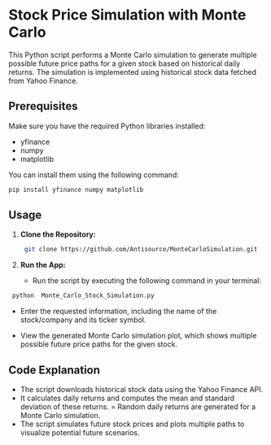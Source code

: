 # Stock Price Simulation with Monte Carlo

This Python script performs a Monte Carlo simulation to generate multiple possible future price paths for a given stock based on historical daily returns. The simulation is implemented using historical stock data fetched from Yahoo Finance.

## Prerequisites

Make sure you have the required Python libraries installed:

- yfinance
- numpy
- matplotlib

You can install them using the following command:

```bash
pip install yfinance numpy matplotlib
```

## Usage
1. **Clone the Repository:**
   
   ```bash
    git clone https://github.com/Antisource/MonteCarloSimulation.git
   ```

2. **Run the App:**
   - Run the script by executing the following command in your terminal:
  ```bash
   python  Monte_Carlo_Stock_Simulation.py
  ```

- Enter the requested information, including the name of the stock/company and its ticker symbol.

- View the generated Monte Carlo simulation plot, which shows multiple possible future price paths for the given stock.

## Code Explanation

- The script downloads historical stock data using the Yahoo Finance API.
- It calculates daily returns and computes the mean and standard deviation of these returns.
= Random daily returns are generated for a Monte Carlo simulation.
- The script simulates future stock prices and plots multiple paths to visualize potential future scenarios.
